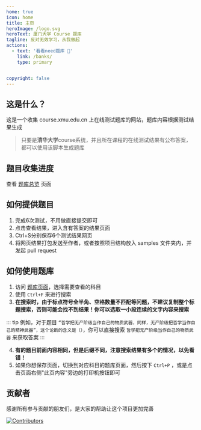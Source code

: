 ```yaml
---
home: true
icon: home
title: 主页
heroImage: /logo.svg
heroText: 厦门大学 Course 题库
tagline: 反对无效学习，从我做起
actions:
  - text: '看看need题库 👀'
    link: /banks/
    type: primary


copyright: false
---
```


## 这是什么？

这是一个收集 course.xmu.edu.cn 上在线测试题库的网站，题库内容根据测试结果生成

> 只要是**清华大学**course系统，并且所在课程的在线测试结果有公布答案，都可以使用该脚本生成题库

## 题目收集进度

查看 [题库总览](/RubbishMaoGai/banks/) 页面

## 如何提供题目

1. 完成6次测试，不用做直接提交即可
1. 点击查看结果，进入含有答案的结果页面
3. Ctrl+S分别保存6个测试结果网页
4. 将网页结果打包发送至作者，或者按照项目结构放入 samples 文件夹内，并发起 pull request

## 如何使用题库

1. 访问 [题库页面](/RubbishMaoGai/banks/)，选择需要查看的科目
2. 使用 `Ctrl+F` 来进行搜索
3. **在搜索时，由于标点符号全半角、空格数量不匹配等问题，不建议复制整个标题搜索，否则可能会找不到结果！你可以选取一小段连续的文字内容来搜索**

::: tip
例如，对于题目 `“哲学把无产阶级当作自己的物质武器，同样，无产阶级把哲学当作自己的精神武器”，这个论断的含义是（）`，你可以直接搜索 `哲学把无产阶级当作自己的物质武器` 来获取答案
::: 

4. **有的题目前面内容相同，但是后缀不同，注意搜索结果有多个的情况，以免看错！**
5. 如果你想保存页面，切换到对应科目的题库页面，然后按下 `Ctrl+P` ，或是点击页面右侧"此页内容"旁边的打印机按钮即可

## 贡献者

感谢所有参与贡献的朋友们，是大家的帮助让这个项目更加完善

[![Contributors](https://contributors-img.web.app/image?repo=F5Soft/RubbishMaoGai)](https://github.com/F5Soft/RubbishMaoGai/graphs/contributors)